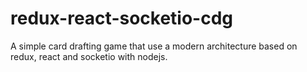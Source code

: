 # redux-react-socketio-cdg
A simple card drafting game that use a modern architecture based on redux, react and socketio with nodejs.
